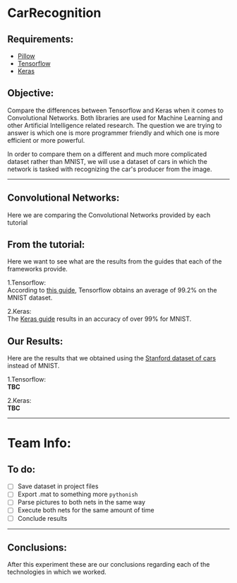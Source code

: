 # CarRecognition      


## Requirements:
  - [Pillow][pillow_link]
  - [Tensorflow][tensorflow_link]
  - [Keras][keras_link]


## Objective:
Compare the differences between Tensorflow and Keras when it comes to Convolutional Networks. Both libraries are used for Machine Learning and other Artificial Intelligence related research.
The question we are trying to answer is which one is more programmer friendly and which one is more efficient or more powerful.

In order to compare them on a different and much more complicated dataset rather than MNIST, we will use a dataset of cars in which the network is tasked with recognizing the car's producer from the image.

***

## Convolutional Networks:
  Here we are comparing the Convolutional Networks provided by each tutorial    

## From the tutorial:  

  Here we want to see what are the results from the guides that each of the frameworks provide.  

1.Tensorflow:  
  According to [this guide][tf_guide], Tensorflow obtains an average of 99.2% on the MNIST dataset.  

2.Keras:  
  The [Keras guide][k_guide] results in an accuracy of over 99% for MNIST.   


## Our Results:  
Here are the results that we obtained using the [Stanford dataset of cars][cars_data] instead of MNIST.

1.Tensorflow:  
  **TBC**

2.Keras:  
  **TBC**


---
# Team Info:
## To do:
- [ ] Save dataset in project files
- [ ] Export .mat to something more `pythonish`
- [ ] Parse pictures to both nets in the same way
- [ ] Execute both nets for the same amount of time
- [ ] Conclude results
  
---


## Conclusions:  
After this experiment these are our conclusions regarding each of the technologies in which we worked.  

  [tensorflow_link]:https://www.tensorflow.org/
  [keras_link]: https://keras.io/
  [pillow_link]: http://pillow.readthedocs.io/en/4.3.x/
  [tf_guide]: https://www.tensorflow.org/get_started/mnist/pros
  [k_guide]: https://elitedatascience.com/keras-tutorial-deep-learning-in-python
  [cars_data]: http://ai.stanford.edu/~jkrause/cars/car_dataset.html
